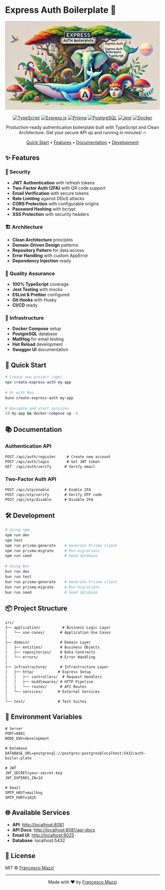 # Express Auth Boilerplate 🚀

<div align="center">

![Express Auth Banner](https://raw.githubusercontent.com/francemazzi/auth-boiler-plate/main/.github/assets/express.auth.jpg)

[![TypeScript](https://img.shields.io/badge/TypeScript-007ACC?style=for-the-badge&logo=typescript&logoColor=white)](https://www.typescriptlang.org/)
[![Express.js](https://img.shields.io/badge/Express.js-000000?style=for-the-badge&logo=express&logoColor=white)](https://expressjs.com/)
[![Prisma](https://img.shields.io/badge/Prisma-2D3748?style=for-the-badge&logo=prisma&logoColor=white)](https://www.prisma.io/)
[![PostgreSQL](https://img.shields.io/badge/PostgreSQL-316192?style=for-the-badge&logo=postgresql&logoColor=white)](https://www.postgresql.org/)
[![Jest](https://img.shields.io/badge/Jest-C21325?style=for-the-badge&logo=jest&logoColor=white)](https://jestjs.io/)
[![Docker](https://img.shields.io/badge/Docker-2CA5E0?style=for-the-badge&logo=docker&logoColor=white)](https://www.docker.com/)

Production-ready authentication boilerplate built with TypeScript and Clean Architecture.
Get your secure API up and running in minutes! 🔥

[Quick Start](#-quick-start) •
[Features](#-features) •
[Documentation](#-documentation) •
[Development](#-development)

</div>

## ✨ Features

### 🔐 Security

- **JWT Authentication** with refresh tokens
- **Two-Factor Auth (2FA)** with QR code support
- **Email Verification** with secure tokens
- **Rate Limiting** against DDoS attacks
- **CORS Protection** with configurable origins
- **Password Hashing** with bcrypt
- **XSS Protection** with security headers

### 🏗 Architecture

- **Clean Architecture** principles
- **Domain-Driven Design** patterns
- **Repository Pattern** for data access
- **Error Handling** with custom AppError
- **Dependency Injection** ready

### 🧪 Quality Assurance

- **100% TypeScript** coverage
- **Jest Testing** with mocks
- **ESLint & Prettier** configured
- **Git Hooks** with Husky
- **CI/CD** ready

### 🐳 Infrastructure

- **Docker Compose** setup
- **PostgreSQL** database
- **MailHog** for email testing
- **Hot Reload** development
- **Swagger UI** documentation

## 🚀 Quick Start

```bash
# Create new project (npm)
npx create-express-auth my-app

# Or with Bun
bunx create-express-auth my-app

# Navigate and start services
cd my-app && docker-compose up -d
```

## 📚 Documentation

### Authentication API

```http
POST /api/auth/register     # Create new account
POST /api/auth/login        # Get JWT token
GET  /api/auth/verify      # Verify email
```

### Two-Factor Auth API

```http
POST /api/otp/enable       # Enable 2FA
POST /api/otp/verify       # Verify OTP code
POST /api/otp/disable      # Disable 2FA
```

## 🛠 Development

```bash
# Using npm
npm run dev
npm test
npm run prisma:generate    # Generate Prisma client
npm run prisma:migrate     # Run migrations
npm run seed               # Seed database

# Using Bun
bun run dev
bun run test
bun run prisma:generate    # Generate Prisma client
bun run prisma:migrate     # Run migrations
bun run seed               # Seed database
```

## 📦 Project Structure

```
src/
├── application/          # Business Logic Layer
│   └── use-cases/       # Application Use Cases
│
├── domain/              # Domain Layer
│   ├── entities/        # Business Objects
│   ├── repositories/    # Data Contracts
│   └── errors/          # Error Handling
│
├── infrastructure/      # Infrastructure Layer
│   ├── http/           # Express Setup
│   │   ├── controllers/  # Request Handlers
│   │   ├── middlewares/ # HTTP Pipeline
│   │   └── routes/      # API Routes
│   └── services/       # External Services
│
└── test/               # Test Suites
```

## 🔧 Environment Variables

```env
# Server
PORT=8081
NODE_ENV=development

# Database
DATABASE_URL=postgresql://postgres:postgres@localhost:5432/auth-boiler-plate

# JWT
JWT_SECRET=your-secret-key
JWT_EXPIRES_IN=1d

# Email
SMTP_HOST=mailhog
SMTP_PORT=1025
```

## 🌐 Available Services

- **API**: [http://localhost:8081](http://localhost:8081)
- **API Docs**: [http://localhost:8081/api-docs](http://localhost:8081/api-docs)
- **Email UI**: [http://localhost:8025](http://localhost:8025)
- **Database**: localhost:5432

## 📝 License

MIT © [Francesco Mazzi](LICENSE)

---

<div align="center">

Made with ❤️ by [Francesco Mazzi](https://github.com/francemazzi)

</div>
